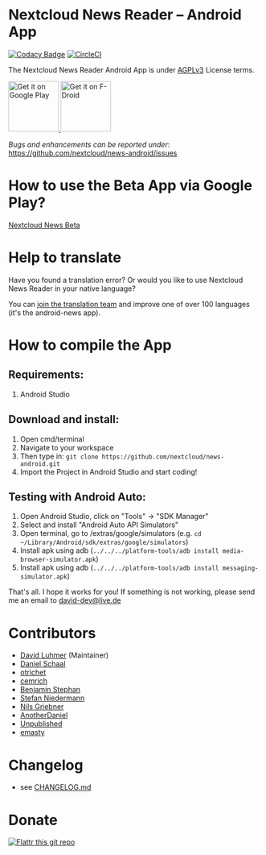 Nextcloud News Reader – Android App
==================================

[![Codacy Badge](https://api.codacy.com/project/badge/Grade/2bb65782750445c99e80dab29f6701a6)](https://www.codacy.com/app/Nextcloud/news-android?utm_source=github.com&amp;utm_medium=referral&amp;utm_content=nextcloud/news-android&amp;utm_campaign=Badge_Grade)
[![CircleCI](https://circleci.com/gh/nextcloud/news-android/tree/master.svg?style=svg)](https://circleci.com/gh/nextcloud/news-android/tree/master)

The Nextcloud News Reader Android App is under [AGPLv3](https://www.gnu.org/licenses/license-list.html#AGPLv3.0) License terms.

<p>
<a href='https://play.google.com/store/apps/details?id=de.luhmer.owncloudnewsreader&pcampaignid=MKT-Other-global-all-co-prtnr-py-PartBadge-Mar2515-1'>
    <img alt='Get it on Google Play' src='https://play.google.com/intl/en_us/badges/images/generic/en_badge_web_generic.png' height="100"/>
</a>

<a href="https://f-droid.org/app/de.luhmer.owncloudnewsreader">
  <img src="https://f-droid.org/badge/get-it-on.png" alt="Get it on F-Droid" height="100">
</a>
</p>

*Bugs and enhancements can be reported under*: https://github.com/nextcloud/news-android/issues


How to use the Beta App via Google Play?
==================================
[Nextcloud News Beta](https://play.google.com/apps/testing/de.luhmer.owncloudnewsreader)



Help to translate
==================================
Have you found a translation error? Or would you like to use Nextcloud News Reader in your
native language?

You can [join the translation team](https://www.transifex.com/nextcloud/nextcloud/) and improve one of over 100 languages (it's the android-news app).


How to compile the App
==================================
Requirements:
-----------------------
  1. Android Studio

Download and install:
-----------------------
  1. Open cmd/terminal
  2. Navigate to your workspace
  3. Then type in: `git clone https://github.com/nextcloud/news-android.git`
  4. Import the Project in Android Studio and start coding!
   

Testing with Android Auto:
-----------------------
1. Open Android Studio, click on "Tools" -> "SDK Manager"
2. Select and install "Android Auto API Simulators"
3. Open terminal, go to <android-sdk>/extras/google/simulators (e.g. `cd ~/Library/Android/sdk/extras/google/simulators`)
4. Install apk using adb (`../../../platform-tools/adb install media-browser-simulator.apk`)
5. Install apk using adb (`../../../platform-tools/adb install messaging-simulator.apk`)

That's all. I hope it works for you! If something is not working, please send me an email to david-dev@live.de


Contributors
==================================
* [David Luhmer](https://github.com/David-Development) (Maintainer)
* [Daniel Schaal](https://github.com/schaal)
* [otrichet](https://github.com/otrichet)
* [cemrich](https://github.com/cemrich)
* [Benjamin Stephan](https://github.com/b3nson)
* [Stefan Niedermann](https://github.com/stefan-niedermann)
* [Nils Griebner](https://github.com/NilsGriebner)
* [AnotherDaniel](https://github.com/AnotherDaniel)
* [Unpublished](https://github.com/Unpublished)
* [emasty](https://github.com/emasty)

Changelog
==================================
- see [CHANGELOG.md](CHANGELOG.md)


Donate
==================================
[![Flattr this git repo](http://api.flattr.com/button/flattr-badge-large.png)](https://flattr.com/submit/auto?user_id=david-dev&url=https://github.com/owncloud/News-Android-App&title=News-Android-App&language=JAVA&tags=github&category=software)

